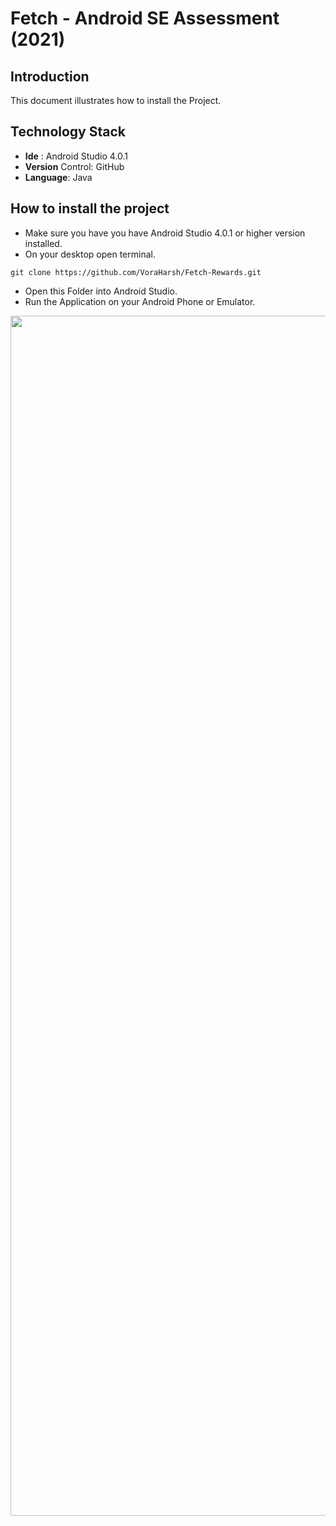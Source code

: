 # Fetch - Android SE Assessment (2021)
## Introduction
This document illustrates how to install the Project.

## Technology Stack
- **Ide** : Android Studio 4.0.1
- **Version** Control: GitHub
- **Language**: Java

## How to install the project 
- Make sure you have you have Android Studio 4.0.1 or higher version installed.
- On your desktop open terminal.

```
git clone https://github.com/VoraHarsh/Fetch-Rewards.git
```
- Open this Folder into Android Studio.
- Run the Application on your Android Phone or Emulator.

<p align="center">
  <img  src="Assets/overview.gif" width="1920">
</p>
